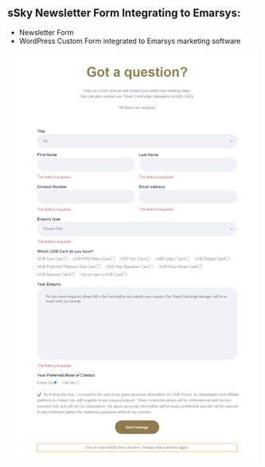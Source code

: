 ## sSky Newsletter Form Integrating to Emarsys:
- Newsletter Form
- WordPress Custom Form integrated to Emarsys marketing software

![Sample Screenshot](https://github.com/saskysamonte/ssky-wp-emarsys/blob/main/sample-screenshot.png)
